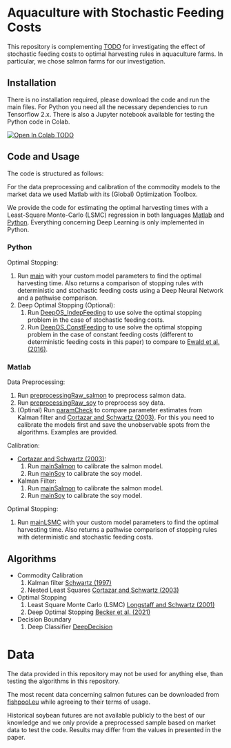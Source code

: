 # Aquaculture with Stochastic Feeding Costs
This repository is complementing [TODO](https://www.arxiv.org/) for investigating the effect of stochastic feeding costs to optimal harvesting rules in aquaculture farms. In particular, we chose salmon farms for our investigation.

## Installation
There is no installation required, please download the code and run the main files. For Python you need all the necessary dependencies to run Tensorflow 2.x. There is also a Jupyter notebook available for testing the Python code in Colab.

[![Open In Colab TODO](https://colab.research.google.com/assets/colab-badge.svg)](https://colab.research.google.com/github/googlecolab/colabtools/blob/master/notebooks/colab-github-demo.ipynb)

## Code and Usage
The code is structured as follows: 

For the data preprocessing and calibration of the commodity models to the market data we used Matlab with its (Global) Optimization Toolbox. 

We provide the code for estimating the optimal harvesting times with a Least-Square Monte-Carlo (LSMC) regression in both languages [Matlab](Matlab/) and [Python](Python/). 
Everything concerning Deep Learning is only implemented in Python.

### Python
Optimal Stopping:
1. Run [main](Python/main.m) with your custom model parameters to find the optimal harvesting time. Also returns a comparison of stopping rules with deterministic and stochastic feeding costs using a Deep Neural Network and a pathwise comparison.
2. Deep Optimal Stopping (Optional):
    1. Run [DeepOS_IndepFeeding](Python/DeepOS_IndepFeeding.py) to use solve the optimal stopping problem in the case of stochastic feeding costs.
    2. Run [DeepOS_ConstFeeding](Python/DeepOS_ConstFeeding.py) to use solve the optimal stopping problem in the case of constant feeding costs (different to deterministic feeding costs in this paper) to compare to 
    [Ewald et al. (2016)](https://doi.org/10.1093/ajae/aaw052).

### Matlab
Data Preprocessing:
1. Run [preprocessingRaw_salmon](Matlab/Data/preprocessingRaw_salmon.m) to preprocess salmon data.
2. Run [preprocessingRaw_soy](Matlab/Data/preprocessingRaw_soy.m) to preprocess soy data.
3. (Optinal) Run [paramCheck](Matlab/Data/paramCheck.m) to compare parameter estimates from Kalman filter and [Cortazar and Schwartz (2003)](https://doi.org/10.1016/S0140-9883(02)00096-8). For this you need to calibrate the models first and save the unobservable spots from the algorithms. Examples are provided.

Calibration:
- [Cortazar and Schwartz (2003)](https://doi.org/10.1016/S0140-9883(02)00096-8): 
    1. Run [mainSalmon](Matlab/CortazarSchwartz/mainSalmon.m) to calibrate the salmon model.
    2. Run [mainSoy](Matlab/CortazarSchwartz/mainSalmon.m) to calibrate the soy model.
- Kalman Filter:
    1. Run [mainSalmon](Matlab/Kalman/mainSalmon.m) to calibrate the salmon model.
    2. Run [mainSoy](Matlab/Kalman/mainSalmon.m) to calibrate the soy model.

Optimal Stopping:
1. Run [mainLSMC](Matlab/RealOption/mainLSMC.m) with your custom model parameters to find the optimal harvesting time. Also returns a pathwise comparison of stopping rules with deterministic and stochastic feeding costs.

## Algorithms
- Commodity Calibration
    1. Kalman filter [Schwartz (1997)](https://doi.org/10.1111/j.1540-6261.1997.tb02721.x) 
    2. Nested Least Squares [Cortazar and Schwartz (2003)](https://doi.org/10.1016/S0140-9883(02)00096-8) 
- Optimal Stopping
    1. Least Square Monte Carlo (LSMC) [Longstaff and Schwartz (2001)](https://doi.org/10.1093/rfs/14.1.113) 
    2. Deep Optimal Stopping [Becker et al. (2021)](https://doi.org/10.1017/S0956792521000073) 
- Decision Boundary
    1. Deep Classifier [DeepDecision](Python/DeepDecision.py)

# Data
The data provided in this repository may not be used for anything else, than testing the algorithms in this repository. 

The most recent data concerning salmon futures can be downloaded from [fishpool.eu](https://fishpool.eu/forward-price-history/) while agreeing to their terms of usage.

Historical soybean futures are not available publicly to the best of our knowledge and we only provide a preprocessed sample based on market data to test the code. Results may differ from the values in presented in the paper.